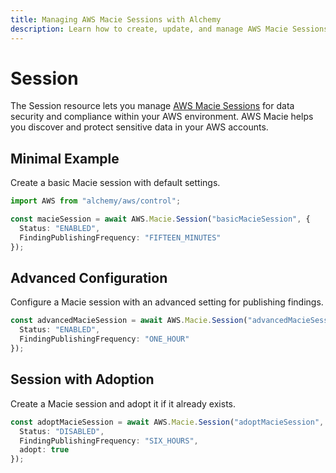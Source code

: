 ```yaml
---
title: Managing AWS Macie Sessions with Alchemy
description: Learn how to create, update, and manage AWS Macie Sessions using Alchemy Cloud Control.
---
```


# Session

The Session resource lets you manage [AWS Macie Sessions](https://docs.aws.amazon.com/macie/latest/userguide/) for data security and compliance within your AWS environment. AWS Macie helps you discover and protect sensitive data in your AWS accounts.

## Minimal Example

Create a basic Macie session with default settings.

```ts
import AWS from "alchemy/aws/control";

const macieSession = await AWS.Macie.Session("basicMacieSession", {
  Status: "ENABLED",
  FindingPublishingFrequency: "FIFTEEN_MINUTES"
});
```

## Advanced Configuration

Configure a Macie session with an advanced setting for publishing findings.

```ts
const advancedMacieSession = await AWS.Macie.Session("advancedMacieSession", {
  Status: "ENABLED",
  FindingPublishingFrequency: "ONE_HOUR"
});
```

## Session with Adoption

Create a Macie session and adopt it if it already exists.

```ts
const adoptMacieSession = await AWS.Macie.Session("adoptMacieSession", {
  Status: "DISABLED",
  FindingPublishingFrequency: "SIX_HOURS",
  adopt: true
});
```